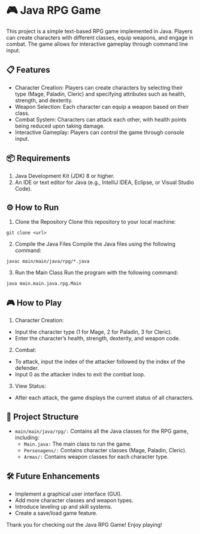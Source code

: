 # 🎮 Java RPG Game
This project is a simple text-based RPG game implemented in Java. Players can create characters with different classes, equip weapons, and engage in combat. The game allows for interactive gameplay through command line input.

## 📋 Features
- Character Creation: Players can create characters by selecting their type (Mage, Paladin, Cleric) and specifying attributes such as health, strength, and dexterity.
- Weapon Selection: Each character can equip a weapon based on their class.
- Combat System: Characters can attack each other, with health points being reduced upon taking damage.
- Interactive Gameplay: Players can control the game through console input.

## 📦 Requirements
1. Java Development Kit (JDK) 8 or higher.
2. An IDE or text editor for Java (e.g., IntelliJ IDEA, Eclipse, or Visual Studio Code).

## ⚙️ How to Run
1. Clone the Repository
Clone this repository to your local machine:
```
git clone <url>
```
2. Compile the Java Files
Compile the Java files using the following command:
```
javac main/main/java/rpg/*.java
```
3. Run the Main Class
Run the program with the following command:
```
java main.main.java.rpg.Main
```

## 🎮 How to Play
1. Character Creation:
- Input the character type (1 for Mage, 2 for Paladin, 3 for Cleric).
- Enter the character’s health, strength, dexterity, and weapon code.
2. Combat:
- To attack, input the index of the attacker followed by the index of the defender.
- Input 0 as the attacker index to exit the combat loop.
3. View Status:
- After each attack, the game displays the current status of all characters.

## 📂 Project Structure
- `main/main/java/rpg/:` Contains all the Java classes for the RPG game, including:
  - `Main.java:` The main class to run the game.
  - `Personagens/:` Contains character classes (Mage, Paladin, Cleric).
  - `Armas/:` Contains weapon classes for each character type.

## 🛠️ Future Enhancements
- Implement a graphical user interface (GUI).
- Add more character classes and weapon types.
- Introduce leveling up and skill systems.
- Create a save/load game feature.

Thank you for checking out the Java RPG Game! Enjoy playing!
